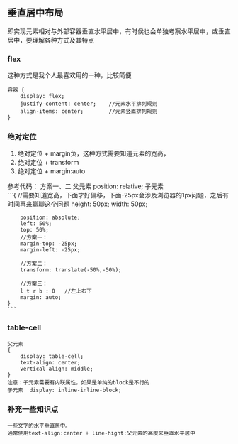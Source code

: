 ## 垂直居中布局
即实现元素相对与外部容器垂直水平居中，有时侯也会单独考察水平居中，或垂直居中，要理解各种方式及其特点

### flex
这种方式是我个人最喜欢用的一种，比较简便
```
容器 {
    display: flex;
    justify-content: center;    //元素水平排列规则
    align-items: center;        //元素竖直排列规则
}
```

### 绝对定位
1. 绝对定位 + margin负，这种方式需要知道元素的宽高，
2. 绝对定位 + transform
3. 绝对定位 + margin:auto

参考代码： 方案一、二
    父元素   position: relative;
    子元素  
    ```{
        //需要知道宽高，下面才好偏移，下面-25px会涉及浏览器的1px问题，之后有时间再来聊聊这个问题
        height: 50px;
        width: 50px;

        position: absolute;
        left: 50%;
        top: 50%;
        //方案一：
        margin-top: -25px;
        margin-left: -25px; 

        //方案二：
        transform: translate(-50%,-50%);

        //方案三：
        l t r b : 0   //左上右下
        margin: auto;
    }
    ```

### table-cell
    父元素   
    {
        display: table-cell;	
        text-align: center;	
        vertical-align: middle;
    }
    注意：子元素需要有内联属性，如果是单纯的block是不行的
    子元素  display: inline-inline-block;


### 补充一些知识点
    一些文字的水平垂直居中。
    通常使用text-align:center + line-hight:父元素的高度来垂直水平居中